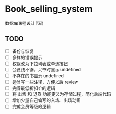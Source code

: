 # Book_selling_system
数据库课程设计代码

## TODO

- [ ] 备份与恢复
- [ ] 多样的错误提示
- [ ] 权限改为下拉列表或单选按钮
- [ ] 会员钱不够，买书时显示 undefined
- [ ] 不存在的书显示 undefined
- [ ] 适当写一些注释，方便以后 review
- [ ] 完善最低折扣价的逻辑
- [ ] 将 出售 和 退货 功能定义为存储过程，简化后端代码
- [ ] 增加少量自己编写的入场、出场动画
- [ ] 完成会员等级的逻辑
